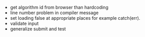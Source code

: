 - get algorithm id from browser than hardcoding
- line number problem in compiler message
- set loading false at appropriate places for example catch(err).
- validate input
- generalize submit and test
